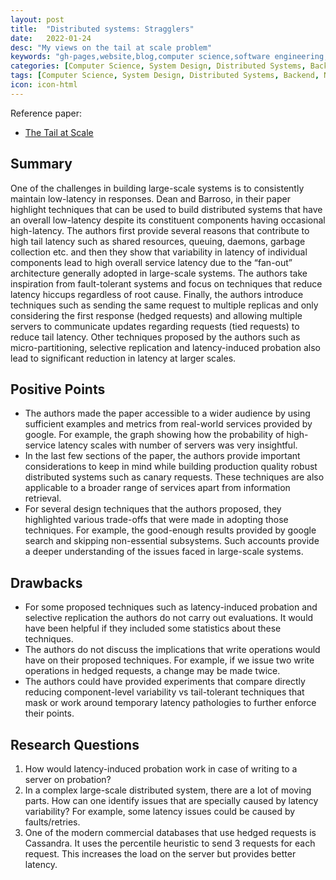 ```yaml
---
layout: post
title:  "Distributed systems: Stragglers"
date:   2022-01-24
desc: "My views on the tail at scale problem"
keywords: "gh-pages,website,blog,computer science,software engineering,system design,distributed systems, latency"
categories: [Computer Science, System Design, Distributed Systems, Backend, Networks, Software Engineering]
tags: [Computer Science, System Design, Distributed Systems, Backend, Networks, Software Engineering]
icon: icon-html
---
```

Reference paper:

- [The Tail at Scale](https://dl.acm.org/doi/abs/10.1145/2408776.2408794?download=true)

## Summary 
One of the challenges in building large-scale systems is to consistently maintain low-latency in responses. Dean and Barroso, in their paper highlight techniques that can be used to build distributed systems that have an overall low-latency despite its constituent components having occasional high-latency.
The authors first provide several reasons that contribute to high tail latency such as shared resources, queuing, daemons, garbage collection etc. and then they show that variability in latency of individual components lead to high overall service latency due to the “fan-out” architecture generally adopted in large-scale systems. The authors take inspiration from fault-tolerant systems and focus on techniques that reduce latency hiccups regardless of root cause. Finally, the authors introduce techniques such as sending the same request to multiple replicas and only considering the first response (hedged requests) and allowing multiple servers to communicate updates regarding requests (tied requests) to reduce tail latency. Other techniques proposed by the authors such as micro-partitioning, selective replication and latency-induced probation also lead to significant reduction in latency at larger scales.

## Positive Points
* The authors made the paper accessible to a wider audience by using sufficient examples and metrics from real-world services provided by google. For example, the graph showing how the probability of high-service latency scales with number of servers was very insightful.
* In the last few sections of the paper, the authors provide important considerations to keep in mind while building production quality robust distributed systems such as canary requests. These techniques are also applicable to a broader range of services apart from information retrieval.
* For several design techniques that the authors proposed, they highlighted various trade-offs that were made in adopting those techniques. For example, the good-enough results provided by google search and skipping non-essential subsystems. Such accounts provide a deeper understanding of the issues faced in large-scale systems.


## Drawbacks
* For some proposed techniques such as latency-induced probation and selective replication the authors do not carry out evaluations. It would have been helpful if they included some statistics about these techniques.
* The authors do not discuss the implications that write operations would have on their proposed techniques. For example, if we issue two write operations in hedged requests, a change may be made twice.
* The authors could have provided experiments that compare directly reducing component-level variability vs tail-tolerant techniques that mask or work around temporary latency pathologies to further enforce their points.


## Research Questions
1. How would latency-induced probation work in case of writing to a server on probation?
2. In a complex large-scale distributed system, there are a lot of moving parts. How can one identify issues that
are specially caused by latency variability? For example, some latency issues could be caused by faults/retries.
3. One of the modern commercial databases that use hedged requests is Cassandra. It uses the percentile heuristic to send 3 requests for each request. This increases the load on the server but provides better latency.